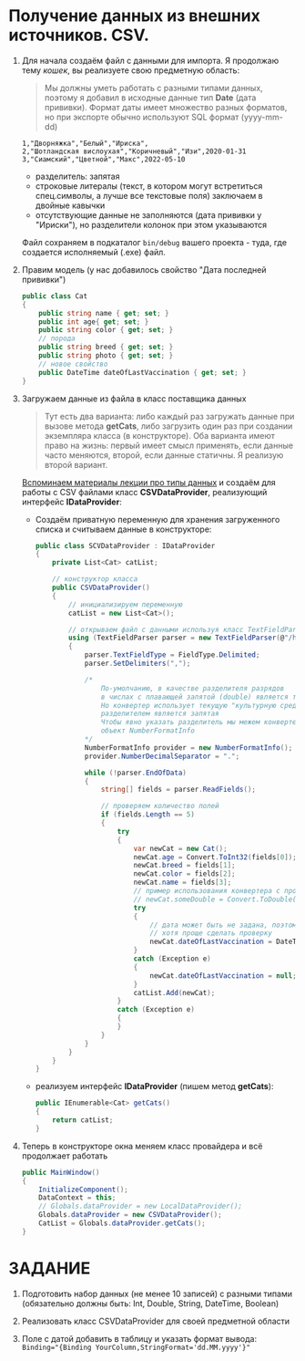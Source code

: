 # Получение данных из внешних источников. CSV.

1. Для начала создаём файл с данными для импорта. Я продолжаю тему *кошек*, вы реализуете свою предметную область:

    >Мы должны уметь работать с разными типами данных, поэтому я добавил в исходные данные тип **Date** (дата прививки). Формат даты имеет множество разных форматов, но при экспорте обычно используют SQL формат (yyyy-mm-dd)

    ```csv
    1,"Дворняжка","Белый","Ириска",
    2,"Шотландская вислоухая","Коричневый","Изи",2020-01-31
    3,"Сиамский","Цветной","Макс",2022-05-10
    ```

    * разделитель: запятая
    * строковые литералы (текст, в котором могут встретиться спец.символы, а лучше все текстовые поля) заключаем в двойные кавычки
    * отсутствующие данные не заполняются (дата прививки у "Ириски"), но разделители колонок при этом указываются

    Файл сохраняем в подкаталог `bin/debug` вашего проекта - туда, где создается исполняемый (.exe) файл.

1. Правим модель (у нас добавилось свойство "Дата последней прививки")

    ```cs
    public class Cat
    {
        public string name { get; set; }
        public int age{ get; set; }
        public string color { get; set; }
        // порода
        public string breed { get; set; }
        public string photo { get; set; }
        // новое свойство
        public DateTime dateOfLastVaccination { get; set; }  
    }
    ```

1. Загружаем данные из файла в класс поставщика данных

    >Тут есть два варианта: либо каждый раз загружать данные при вызове метода **getCats**, либо загрузить один раз при создании экземпляра класса (в конструкторе). Оба варианта имеют право на жизнь: первый имеет смысл применять, если данные часто меняются, второй, если данные статичны. Я реализую второй вариант.

    [Вспоминаем материалы лекции про типы данных](./t5_file_types.md#csv) и создаём для работы с CSV файлами класс **CSVDataProvider**, реализующий интерфейс **IDataProvider**:

    * Создаём приватную переменную для хранения загруженного списка и считываем данные в конструкторе:

        ```cs
        public class SCVDataProvider : IDataProvider
        {
            private List<Cat> catList;

            // конструктор класса
            public CSVDataProvider()
            {
                // инициализируем переменную
                catList = new List<Cat>();

                // открываем файл с данными используя класс TextFieldParser
                using (TextFieldParser parser = new TextFieldParser(@"/home/kei/temp/test.csv"))
                {
                    parser.TextFieldType = FieldType.Delimited;
                    parser.SetDelimiters(",");

                    /*
                        По-умолчанию, в качестве разделителя разрядов 
                        в числах с плавающей запятой (double) является точка
                        Но конвертер использует текущую "культурную среду", а в России
                        разделителем является запятая
                        Чтобы явно указать разделитель мы межем конвертеру указать 
                        объект NumberFormatInfo
                    */
                    NumberFormatInfo provider = new NumberFormatInfo();
                    provider.NumberDecimalSeparator = ".";

                    while (!parser.EndOfData)
                    {
                        string[] fields = parser.ReadFields();

                        // проверяем количество полей
                        if (fields.Length == 5)
                        {
                            try
                            {
                                var newCat = new Cat();
                                newCat.age = Convert.ToInt32(fields[0]);
                                newCat.breed = fields[1];
                                newCat.color = fields[2];
                                newCat.name = fields[3];
                                // пример использования конвертера с провайдером
                                // newCat.someDouble = Convert.ToDouble(fields[3], provider);
                                try
                                {
                                    // дата может быть не задана, поэтому заворачиваю в исключение
                                    // хотя проще сделать проверку
                                    newCat.dateOfLastVaccination = DateTime.Parse(fields[4]);
                                }
                                catch (Exception e)
                                {
                                    newCat.dateOfLastVaccination = null;
                                }
                                catList.Add(newCat);
                            }
                            catch (Exception e)
                            {
                            }
                        }
                    }
                }
            }
        }
        ```

    * реализуем интерфейс **IDataProvider** (пишем метод **getCats**):

        ```cs
        public IEnumerable<Cat> getCats()
        {
            return catList;
        }
        ```

1. Теперь в конструкторе окна меняем класс провайдера и всё продолжает работать

    ```cs
    public MainWindow()
    {
        InitializeComponent();
        DataContext = this;
        // Globals.dataProvider = new LocalDataProvider();
        Globals.dataProvider = new CSVDataProvider();
        CatList = Globals.dataProvider.getCats();
    }
    ```

# ЗАДАНИЕ

1. Подготовить набор данных (не менее 10 записей) с разными типами (обязательно должны быть: Int, Double, String, DateTime, Boolean)

1. Реализовать класс CSVDataProvider для своей предметной области

1. Поле с датой добавить в таблицу и указать формат вывода: `Binding="{Binding YourColumn,StringFormat='dd.MM.yyyy'}"`
